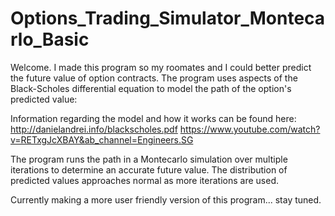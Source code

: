 # Options_Trading_Simulator_Montecarlo_Basic

Welcome. I made this program so my roomates and I could better predict the future value of option contracts. The program uses aspects of the Black-Scholes differential equation to model the path of the option's predicted value:

 Information regarding the model and how it works can be found here:
 http://danielandrei.info/blackscholes.pdf
 https://www.youtube.com/watch?v=RETxgJcXBAY&ab_channel=Engineers.SG
 
 
The program runs the path in a Montecarlo simulation over multiple iterations to determine an accurate future value. The distribution of predicted values approaches normal as more iterations are used.

Currently making a more user friendly version of this program... stay tuned.
